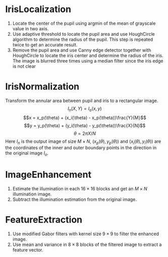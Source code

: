 # IrisLocalization
1. Locate the center of the pupil using argmin of the mean of grayscale value
in two axis.
2. Use adaptive threshold to locate the pupil area and use HoughCircle algorithm
to determine the radius of the pupil. This step is repeated twice to get an accurate
result.
3. Remove the pupil area and use Canny edge detector together with HoughCircle
to locate the iris center and determine the radius of the iris. The image is blurred
three times using a median filter since the iris edge is not clear

# IrisNormalization
Transform the annular area between pupil and iris to a rectangular image. 
$$I_n(X,Y) = I_o(x,y)$$
$$x = x_p(\theta) + (x_i(\theta) - x_p(\theta))\frac{Y}{M}$$
$$y = y_p(\theta) + (y_i(\theta) - y_p(\theta))\frac{X}{N}$$
$$\theta = 2\pi X/N$$
Here $I_n$ is the output image of size $M \times N$, $(x_p(\theta),y_p(\theta))$ and $(x_i(\theta), y_i(\theta))$ are the coordinates of the inner and outer boundary points in the direction in the original image $I_o$.

# ImageEnhancement
1. Estimate the illumination in each $16 \times 16$ blocks and get an $M \times N$ illumination image.
2. Subtract the illumination estimation from the original image.

# FeatureExtraction
1. Use modified Gabor filters with kernel size $9 \times 9$ to filter the enhanced image.
2. Use mean and variance in $8 \times 8$ blocks of the filtered image to extract a feature vector.
